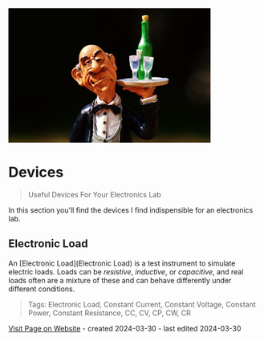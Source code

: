 <img src="/assets/images/butler.jpg" width="80%" height="80%" />
 
# Devices

> Useful Devices For Your Electronics Lab


In this section you'll find the devices I find indispensible for an electronics lab.


## Electronic Load

An [Electronic Load](Electronic Load) is a test instrument to simulate electric loads. Loads can be *resistive*, *inductive*, or *capacitive*, and real loads often are a mixture of these and can behave differently under different conditions.


> Tags: Electronic Load, Constant Current, Constant Voltage, Constant Power, Constant Resistance, CC, CV, CP, CW, CR

[Visit Page on Website](https://done.land/tools/devices?889940030130242601) - created 2024-03-30 - last edited 2024-03-30

